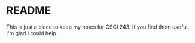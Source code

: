 # README

This is just a place to keep my notes for CSCI 243. If you find them useful, I'm glad I could help.
